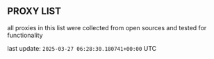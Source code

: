 ## PROXY LIST

all proxies in this list were collected from open sources and tested for functionality

last update: `2025-03-27 06:28:30.180741+00:00` UTC
